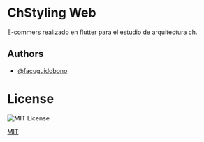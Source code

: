 
# ChStyling Web

E-commers realizado en flutter para el estudio de  arquitectura ch.


## Authors

- [@facuguidobono](https://github.com/FacuGuidobono)

# License

![MIT License](https://img.shields.io/badge/License-MIT-green.svg)

[MIT](https://choosealicense.com/licenses/mit/)

